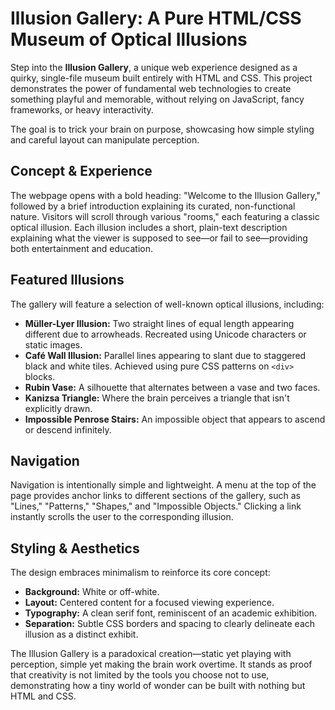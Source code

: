 # Illusion Gallery: A Pure HTML/CSS Museum of Optical Illusions

Step into the **Illusion Gallery**, a unique web experience designed as a quirky, single-file museum built entirely with HTML and CSS. This project demonstrates the power of fundamental web technologies to create something playful and memorable, without relying on JavaScript, fancy frameworks, or heavy interactivity.

The goal is to trick your brain on purpose, showcasing how simple styling and careful layout can manipulate perception.

## Concept & Experience

The webpage opens with a bold heading: "Welcome to the Illusion Gallery," followed by a brief introduction explaining its curated, non-functional nature. Visitors will scroll through various "rooms," each featuring a classic optical illusion. Each illusion includes a short, plain-text description explaining what the viewer is supposed to see—or fail to see—providing both entertainment and education.

## Featured Illusions

The gallery will feature a selection of well-known optical illusions, including:

*   **Müller-Lyer Illusion:** Two straight lines of equal length appearing different due to arrowheads. Recreated using Unicode characters or static images.
*   **Café Wall Illusion:** Parallel lines appearing to slant due to staggered black and white tiles. Achieved using pure CSS patterns on `<div>` blocks.
*   **Rubin Vase:** A silhouette that alternates between a vase and two faces.
*   **Kanizsa Triangle:** Where the brain perceives a triangle that isn't explicitly drawn.
*   **Impossible Penrose Stairs:** An impossible object that appears to ascend or descend infinitely.

## Navigation

Navigation is intentionally simple and lightweight. A menu at the top of the page provides anchor links to different sections of the gallery, such as "Lines," "Patterns," "Shapes," and "Impossible Objects." Clicking a link instantly scrolls the user to the corresponding illusion.

## Styling & Aesthetics

The design embraces minimalism to reinforce its core concept:

*   **Background:** White or off-white.
*   **Layout:** Centered content for a focused viewing experience.
*   **Typography:** A clean serif font, reminiscent of an academic exhibition.
*   **Separation:** Subtle CSS borders and spacing to clearly delineate each illusion as a distinct exhibit.

The Illusion Gallery is a paradoxical creation—static yet playing with perception, simple yet making the brain work overtime. It stands as proof that creativity is not limited by the tools you choose not to use, demonstrating how a tiny world of wonder can be built with nothing but HTML and CSS.